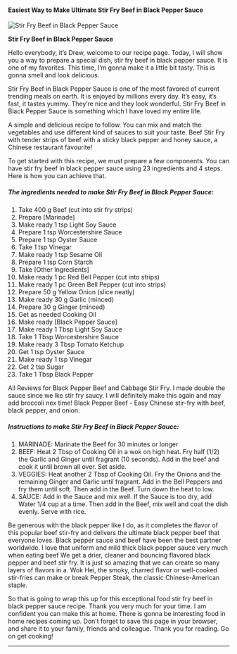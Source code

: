             

#### Easiest Way to Make Ultimate Stir Fry Beef in Black Pepper Sauce

![Stir Fry Beef in Black Pepper Sauce](https://img-global.cpcdn.com/recipes/86c3a9d2f5ba043b/751x532cq70/stir-fry-beef-in-black-pepper-sauce-recipe-main-photo.jpg)

**Stir Fry Beef in Black Pepper Sauce**

Hello everybody, it’s Drew, welcome to our recipe page. Today, I will show you a way to prepare a special dish, stir fry beef in black pepper sauce. It is one of my favorites. This time, I’m gonna make it a little bit tasty. This is gonna smell and look delicious.

Stir Fry Beef in Black Pepper Sauce is one of the most favored of current trending meals on earth. It is enjoyed by millions every day. It’s easy, it’s fast, it tastes yummy. They’re nice and they look wonderful. Stir Fry Beef in Black Pepper Sauce is something which I have loved my entire life.

A simple and delicious recipe to follow. You can mix and match the vegetables and use different kind of sauces to suit your taste. Beef Stir Fry with tender strips of beef with a sticky black pepper and honey sauce, a Chinese restaurant favourite!

To get started with this recipe, we must prepare a few components. You can have stir fry beef in black pepper sauce using 23 ingredients and 4 steps. Here is how you can achieve that.

##### The ingredients needed to make Stir Fry Beef in Black Pepper Sauce:

1.  Take 400 g Beef (cut into stir fry strips)
2.  Prepare \[Marinade\]
3.  Make ready 1 tsp Light Soy Sauce
4.  Prepare 1 tsp Worcestershire Sauce
5.  Prepare 1 tsp Oyster Sauce
6.  Take 1 tsp Vinegar
7.  Make ready 1 tsp Sesame Oil
8.  Prepare 1 tsp Corn Starch
9.  Take \[Other Ingredients\]
10.  Make ready 1 pc Red Bell Pepper (cut into strips)
11.  Make ready 1 pc Green Bell Pepper (cut into strips)
12.  Prepare 50 g Yellow Onion (slice neatly)
13.  Make ready 30 g Garlic (minced)
14.  Prepare 30 g Ginger (minced)
15.  Get as needed Cooking Oil
16.  Make ready \[Black Pepper Sauce\]
17.  Make ready 1 Tbsp Light Soy Sauce
18.  Take 1 Tbsp Worcestershire Sauce
19.  Make ready 3 Tbsp Tomato Ketchup
20.  Get 1 tsp Oyster Sauce
21.  Make ready 1 tsp Vinegar
22.  Get 2 tsp Sugar
23.  Take 1 Tbsp Black Pepper

All Reviews for Black Pepper Beef and Cabbage Stir Fry. I made double the sauce since we lke stir fry saucy. I will definitely make this again and may add broccoli nex time! Black Pepper Beef - Easy Chinese stir-fry with beef, black pepper, and onion.

##### Instructions to make Stir Fry Beef in Black Pepper Sauce:

1.  MARINADE: Marinate the Beef for 30 minutes or longer
2.  BEEF: Heat 2 Tbsp of Cooking Oil in a wok on high heat. Fry half (1/2) the Garlic and Ginger until fragrant (10 seconds). Add in the beef and cook it until brown all over. Set aside.
3.  VEGGIES: Heat another 2 Tbsp of Cooking Oil. Fry the Onions and the remaining Ginger and Garlic until fragrant. Add in the Bell Peppers and fry them until soft. Then add in the Beef. Turn down the heat to low.
4.  SAUCE: Add in the Sauce and mix well. If the Sauce is too dry, add Water 1/4 cup at a time. Then add in the Beef, mix well and coat the dish evenly. Serve with rice.

Be generous with the black pepper like I do, as it completes the flavor of this popular beef stir-fry and delivers the ultimate black pepper beef that everyone loves. Black pepper sauce and beef have been the best partner worldwide. I love that uniform and mild thick black pepper sauce very much when eating beef We get a drier, cleaner and bouncing flavored black pepper and beef stir fry. It is just so amazing that we can create so many layers of flavors in a. Wok Hei, the smoky, charred flavor or well-cooked stir-fries can make or break Pepper Steak, the classic Chinese-American staple.

So that is going to wrap this up for this exceptional food stir fry beef in black pepper sauce recipe. Thank you very much for your time. I am confident you can make this at home. There is gonna be interesting food in home recipes coming up. Don’t forget to save this page in your browser, and share it to your family, friends and colleague. Thank you for reading. Go on get cooking!

* * *